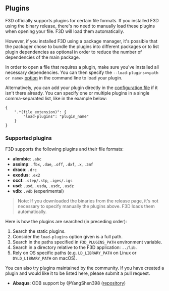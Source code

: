 ## Plugins

F3D officially supports plugins for certain file formats. If you installed F3D using the binary release, there's no need to manually load these plugins when opening your file. F3D will load them automatically.

However, if you installed F3D using a package manager, it's possible that the packager chose to bundle the plugins into different packages or to list plugin dependencies as optional in order to reduce the number of dependencies of the main package.

In order to open a file that requires a plugin, make sure you've installed all necessary dependencies. You can then specify the `--load-plugins=<path or name>` [option](OPTIONS.md) in the command line to load your plugin. 

Alternatively, you can add your plugin directly in the [configuration file](CONFIGURATION_FILE.md) if it isn't there already. You can specify one or multiple plugins in a single comma-separated list, like in the example below:

```
{
    ".*(file_extension)": {
        "load-plugins": "plugin_name"
    }
}
```

### Supported plugins

F3D supports the following plugins and their file formats:

- **alembic**: `.abc`
- **assimp**: `.fbx`, `.dae`, `.off`, `.dxf`, `.x`, `.3mf`
- **draco**: `.drc`
- **exodus**: `.ex2`
- **occt**: `.step/.stp`, `.iges/.igs`
- **usd**: `.usd`, `.usda`, `.usdc`, `.usdz`
- **vdb**: `.vdb` (experimental)

> Note: If you downloaded the binaries from the release page, it's not necessary to specify manually the plugins above. F3D loads them automatically.

Here is how the plugins are searched (in preceding order):

1. Search the static plugins.
2. Consider the `load-plugins` option given is a full path.
3. Search in the paths specified in `F3D_PLUGINS_PATH` environment variable.
4. Search in a directory relative to the F3D application: `../lib`.
5. Rely on OS specific paths (e.g. `LD_LIBRARY_PATH` on Linux or `DYLD_LIBRARY_PATH` on macOS).

You can also try plugins maintained by the community. If you have created a plugin and would like it to be listed here, please submit a pull request.

- **Abaqus**: ODB support by @YangShen398 ([repository](https://github.com/YangShen398/F3D-ODB-Reader-Plugin))
